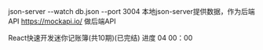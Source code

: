 json-server --watch db.json --port 3004
本地json-server提供数据，作为后端API
https://mockapi.io/ 做后端API

React快速开发迷你记账簿(共10期)(已完结)
进度 04 00：00